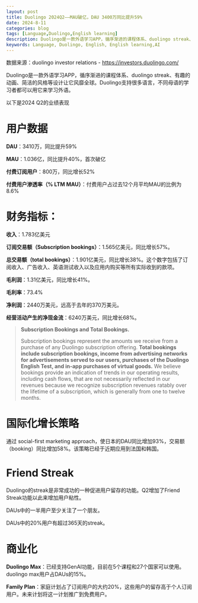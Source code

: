 ```yaml
---
layout: post
title: Duolingo 2024Q2——MAU破亿，DAU 3400万同比提升59%
date: 2024-8-11
categories: blog
tags: [Language,Duolingo,English learning]
description: Duolingo是一款外语学习APP，循序渐进的课程体系、duolingo streak、有趣的动画、简洁的风格等设计让它风靡全球。Duolingo支持很多语言，不同母语的学习者都可以用它来学习外语。2024Q2，MAU（月活跃用户）破亿，DAU 3400万，同比提升59%
keywords: Language, Duolingo, English, English learning,AI
---
```



数据来源：duolingo investor relations - https://investors.duolingo.com/

Duolingo是一款外语学习APP，循序渐进的课程体系、duolingo streak、有趣的动画、简洁的风格等设计让它风靡全球。Duolingo支持很多语言，不同母语的学习者都可以用它来学习外语。

以下是2024 Q2的业绩表现

# 用户数据

**DAU**：3410万，同比提升59%

**MAU**：1.036亿，同比提升40%，首次破亿

**付费订阅用户**：800万，同比增长52%

**付费用户渗透率（% LTM MAU）**：付费用户占过去12个月平均MAU的比例为8.6%

# 财务指标：

**收入**：1.783亿美元

**订阅交易额（Subscription bookings）**：1.565亿美元，同比增长57%。

**总交易额（total bookings）**：1.901亿美元，同比增长38%。这个数字包括了订阅收入、广告收入、英语测试收入以及应用内购买等所有实际收到的款项。

**毛利润**：1.31亿美元，同比增长41%。

**毛利率**：73.4%

**净利润**：2440万美元，远高于去年的370万美元。

**经营活动产生的净现金流**：6240万美元，同比增长68%。

> **Subscription Bookings and Total Bookings.** 
> 
> Subscription bookings represent the amounts we receive from a purchase of any Duolingo subscription offering. 
> **Total bookings include subscription bookings, income from advertising networks for advertisements served to our users, purchases of the Duolingo English Test, and in-app purchases of virtual goods.** 
> We believe bookings provide an indication of trends in our operating results, including cash flows, that are not necessarily reflected in our revenues because we recognize subscription revenues ratably over the lifetime of a subscription, which is generally from one to twelve months.
>

# 国际化增长策略

通过 social-first marketing approach，使日本的DAU同比增加93%，交易额（booking）同比增加58%。该策略已经于近期应用到法国和韩国。

# Friend Streak

Duolingo的streak是非常成功的一种促进用户留存的功能。Q2增加了Friend Streak功能以此来增加用户粘性。

DAUs中的一半用户至少关注了一个朋友。

DAUs中的20%用户有超过365天的streak。

# 商业化

**Duolingo Max**：已经支持GenAI功能，目前在5个课程和27个国家可以使用。duolingo max用户占DAUs的15%。

**Family Plan**：家庭计划占了订阅用户的大约20%，这些用户的留存高于个人订阅用户。未来计划将这一计划推广到免费用户。
